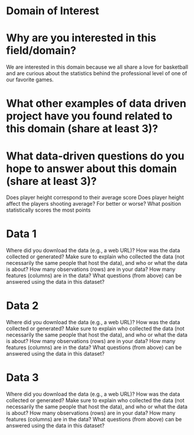 # Domain of Interest 

# Why are you interested in this field/domain?
We are interested in this domain because we all share a love for basketball and are curious
about the statistics behind the professional level of one of our favorite games.
# What other examples of data driven project have you found related to this domain (share at least 3)?

# What data-driven questions do you hope to answer about this domain (share at least 3)?
Does player height correspond to their average score
Does player height affect the players shooting average? For better or worse?
What position statistically scores the most points


# Data 1
Where did you download the data (e.g., a web URL)?
How was the data collected or generated? Make sure to explain who collected the data (not necessarily the same people that host the data), and who or what the data is about?
How many observations (rows) are in your data?
How many features (columns) are in the data?
What questions (from above) can be answered using the data in this dataset?


# Data 2 
Where did you download the data (e.g., a web URL)?
How was the data collected or generated? Make sure to explain who collected the data (not necessarily the same people that host the data), and who or what the data is about?
How many observations (rows) are in your data?
How many features (columns) are in the data?
What questions (from above) can be answered using the data in this dataset?


# Data 3
Where did you download the data (e.g., a web URL)?
How was the data collected or generated? Make sure to explain who collected the data (not necessarily the same people that host the data), and who or what the data is about?
How many observations (rows) are in your data?
How many features (columns) are in the data?
What questions (from above) can be answered using the data in this dataset?
